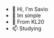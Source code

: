 - 👋 Hi, I'm Savio
- 👀 Im simple
- 🌱 From KL20
- 📫 Studying

<!---
Drunkendamu/Drunkendamu is a ✨ special ✨ repository because its `README.md` (this file) appears on your GitHub profile.
You can click the Preview link to take a look at your changes.
--->
